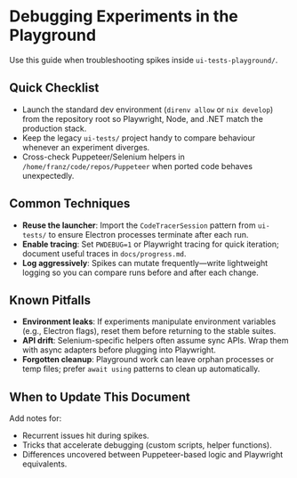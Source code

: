 # Debugging Experiments in the Playground

Use this guide when troubleshooting spikes inside `ui-tests-playground/`.

## Quick Checklist

- Launch the standard dev environment (`direnv allow` or `nix develop`) from the repository root so Playwright, Node, and .NET match the production stack.
- Keep the legacy `ui-tests/` project handy to compare behaviour whenever an experiment diverges.
- Cross-check Puppeteer/Selenium helpers in `/home/franz/code/repos/Puppeteer` when ported code behaves unexpectedly.

## Common Techniques

- **Reuse the launcher**: Import the `CodeTracerSession` pattern from `ui-tests/` to ensure Electron processes terminate after each run.
- **Enable tracing**: Set `PWDEBUG=1` or Playwright tracing for quick iteration; document useful traces in `docs/progress.md`.
- **Log aggressively**: Spikes can mutate frequently—write lightweight logging so you can compare runs before and after each change.

## Known Pitfalls

- **Environment leaks**: If experiments manipulate environment variables (e.g., Electron flags), reset them before returning to the stable suites.
- **API drift**: Selenium-specific helpers often assume sync APIs. Wrap them with async adapters before plugging into Playwright.
- **Forgotten cleanup**: Playground work can leave orphan processes or temp files; prefer `await using` patterns to clean up automatically.

## When to Update This Document

Add notes for:

- Recurrent issues hit during spikes.
- Tricks that accelerate debugging (custom scripts, helper functions).
- Differences uncovered between Puppeteer-based logic and Playwright equivalents.
